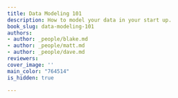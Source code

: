 ```yaml
---
title: Data Modeling 101
description: How to model your data in your start up.
book_slug: data-modeling-101
authors:
- author: _people/blake.md
- author: _people/matt.md
- author: _people/dave.md
reviewers:
cover_image: ''
main_color: "764514"
is_hidden: true

---
```

